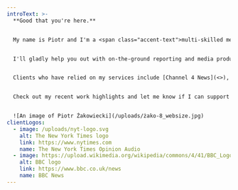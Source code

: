 ```yaml
---
introText: >-
  **Good that you're here.** 


  My name is Piotr and I'm a <span class="accent-text">multi-skilled media professional</span> with experience in video, audio and print journalism, and documentary production.


  I'll gladly help you out with on-the-ground reporting and media production in Poland, Germany and beyond.


  Clients who have relied on my services include [Channel 4 News](<>), [NPR](<>), [The New York Times](<>), [The Washington Post](<>) and many others. 


  Check out my recent work highlights and let me know if I can support your assignment!


  ![An image of Piotr Żakowiecki](/uploads/żako-8_websize.jpg)
clientLogos:
  - image: /uploads/nyt-logo.svg
    alt: The New York Times logo
    link: https://www.nytimes.com
    name: The New York Times Opinion Audio
  - image: https://upload.wikimedia.org/wikipedia/commons/4/41/BBC_Logo_2021.svg
    alt: BBC logo
    link: https://www.bbc.co.uk/news
    name: BBC News
---
```

